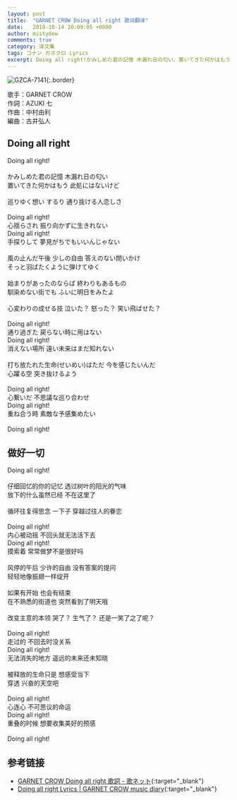 ```yaml
---
layout: post
title:  "GARNET CROW Doing all right 歌词翻译"
date:   2018-10-14 20:09:05 +0800
author: mistydew
comments: true
category: 译文集
tags: コナン ガネクロ Lyrics
excerpt: Doing all right!かみしめた君の記憶 木漏れ日の匂い、置いてきた何かはもう 此処にはないけど。
---
```

![GZCA-7141](https://crowsub.github.io/assets/images/discography/single/GZCA-7141.jpg){:.border}

歌手：GARNET CROW<br>
作詞：AZUKI 七<br>
作曲：中村由利<br>
編曲：古井弘人

<div class="lyric-original">
  <h2>Doing all right</h2>
  <p>
    Doing all right!<br>
    <br>
    かみしめた君の記憶 木漏れ日の匂い<br>
    置いてきた何かはもう 此処にはないけど<br>
    <br>
    巡りゆく想い するり 通り抜ける人恋しさ<br>
    <br>
    Doing all right!<br>
    心揺らされ 振り向かずに生きれない<br>
    Doing all right!<br>
    手探りして 夢見がちでもいいんじゃない<br>
    <br>
    風の止んだ午後 少しの自由 答えのない問いかけ<br>
    そっと羽ばたくように弾けてゆく<br>
    <br>
    始まりがあったのならば 終わりもあるもの<br>
    馴染めない街でも ふいに明日をみたよ<br>
    <br>
    心変わりの成せる技 泣いた？ 怒った？ 笑い飛ばせた？<br>
    <br>
    Doing all right!<br>
    通り過ぎた 戻らない時に用はない<br>
    Doing all right!<br>
    消えない場所 遠い未来はまだ知れない<br>
    <br>
    打ち放たれた生命(せいめい)はただ 今を感じたいんだ<br>
    心躍る空 突き抜けるよう<br>
    <br>
    Doing all right!<br>
    心繋いだ 不思議な巡り合わせ<br>
    Doing all right!<br>
    重ね合う時 素敵な予感集めたい<br>
    <br>
    Doing all right!
  </p>
</div>

<div class="lyric-translation">
  <h2>做好一切</h2>
  <p>
    Doing all right!<br>
    <br>
    仔细回忆的你的记忆 透过树叶的阳光的气味<br>
    放下的什么虽然已经 不在这里了<br>
    <br>
    循环往复得思念 一下子 穿越过往人的眷恋<br>
    <br>
    Doing all right!<br>
    内心被动摇 不回头就无法活下去<br>
    Doing all right!<br>
    摸索着 常常做梦不是很好吗<br>
    <br>
    风停的午后 少许的自由 没有答案的提问<br>
    轻轻地像振翅一样绽开<br>
    <br>
    如果有开始 也会有结束<br>
    在不熟悉的街道也 突然看到了明天哦<br>
    <br>
    改变主意的本领 哭了？ 生气了？ 还是一笑了之了呢？<br>
    <br>
    Doing all right!<br>
    走过的 不回去时没关系<br>
    Doing all right!<br>
    无法消失的地方 遥远的未来还未知晓<br>
    <br>
    被释放的生命只是 想感受当下<br>
    穿透 兴奋的天空吧<br>
    <br>
    Doing all right!<br>
    心连心 不可思议的命运<br>
    Doing all right!<br>
    重叠的时候 想要收集美好的预感<br>
    <br>
    Doing all right!
  </p>
</div>

## 参考链接

* [GARNET CROW Doing all right 歌詞 - 歌ネット](https://www.uta-net.com/song/79833){:target="_blank"}
* [Doing all right Lyrics \| GARNET CROW music diary](https://crowsub.github.io/lyrics/original/Doing%20all%20right.html){:target="_blank"}
